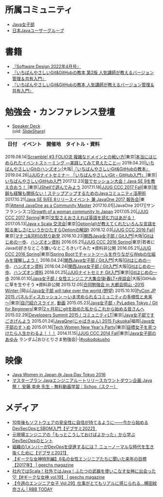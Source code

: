 # 所属コミュニティ
- [Java女子部](https://javajo.doorkeeper.jp/)
- [日本Javaユーザーグループ](https://www.java-users.jp/)

# 書籍
- [『Software Design 2022年4月号』](https://gihyo.jp/dp/ebook/2022/978-4-297-12731-2)
- [『いちばんやさしいGit&GitHubの教本 第2版 人気講師が教えるバージョン管理＆共有入門』](https://book.impress.co.jp/books/1121101087)
- [『いちばんやさしいGit&GitHubの教本 人気講師が教えるバージョン管理＆共有入門』]([https://amzn.to/2vJqYCi](https://book.impress.co.jp/books/1118101036))

# 勉強会・カンファレンス登壇
- [Speaker Deck](http://speakerdeck.com/ihcomega56)  
(old: [SlideShare](https://www.slideshare.net/ihcomega))

日付|イベント|開催地|タイトル・資料
---|------|-----|------------

2019.08.14|[Scramble! #3 FOLIO流 複雑なドメインとの戦い方](https://folio.connpass.com/event/138324/)|東京|[本当にはじめられたイベントストーミング ―実践してみて見えたこと―](https://speakerdeck.com/ihcomega56/ben-dang-nihazimeraretaibentosutomingu-shi-jian-sitemitejian-etakoto)
2019.04.20|[いちばんやさしいGitのハンズオン](https://kanjava.connpass.com/event/126258/)|大阪|[『いちばんやさしいGit&GitHubの教本』](https://amzn.to/2vJqYCi)
2019.04.26|[JJUGナイトセミナー 「いちばんやさしいGit・GitHub入門」](https://jjug.doorkeeper.jp/events/89752)|東京|[いちばんやさしいGitHub入門](https://speakerdeck.com/ihcomega56/itibanyasasiigithubru-men)
2017.12.23|[皆でセッション大会！Java SE 9を教え合おう！ ](https://javajo.doorkeeper.jp/events/68251)|東京|[JShellで遊んでみよう](https://speakerdeck.com/ihcomega56/jshelldeyou-ndemiyou)
2017.11.18|[JJUG CCC 2017 Fall](http://www.java-users.jp/ccc2017fall/)|東京|[年齢も経験も関係ない！ステップアップするためのJavaコミュニティ活用術](https://speakerdeck.com/ihcomega56/nian-ling-mojing-yan-moguan-xi-nai-sutetuhuatuhusurutamefalsejavakomiyuniteihuo-yong-shu)
2017.10.21|[Java SE 9/EE 8リリースイベント 兼 JavaOne 2017 報告会](https://jjug.doorkeeper.jp/events/66256)|東京|[Attend JavaOne as a Community Master](https://speakerdeck.com/ihcomega56/attend-javaone-as-a-community-master)
2017.10.01|[JavaOne 2017]|サンフランシスコ|[Growth of a woman community In Japan](https://speakerdeck.com/ihcomega56/growth-of-a-woman-community-in-japan)
2017.05.20|[JJUG CCC 2017 Spring](http://www.java-users.jp/ccc2017spring/)|東京|[文型さえおさえれば英語を読む力はあがる！](https://speakerdeck.com/ihcomega56/wen-xing-saeosaerebaying-yu-wodu-muli-haagaru)
2017.05.13|[Java x Scala 交流会](https://javajo.doorkeeper.jp/events/59755)|東京|[Option(al)が教えてくれたいろんな言語を知る楽しさ(というかひたすらOptionの解説)](https://speakerdeck.com/ihcomega56/option-al-gajiao-etekuretaironnayan-yu-wozhi-rule-sisa-toiukahitasuraoptionfalsejie-shuo)
2016.12.03|[JJUG CCC 2016 Fall](http://www.java-users.jp/ccc2016fall/)|東京|[マチコ&河村の怒り新党](https://speakerdeck.com/ihcomega56/matiko-and-he-cun-falsenu-rixin-dang)
2016.10.23|[関西Java女子部 / Git入門](https://javajok.connpass.com/event/40780/)|大阪|[Gitはじめの一歩](https://speakerdeck.com/ihcomega56/githazimefalse-bu)、[ハンズオン資料](https://github.com/ihcomega56/git-handson)
2016.05.21|[JJUG CCC 2016 Spring](http://www.java-users.jp/?page_id=2377)|東京|若者にJavaの好きなところ嫌いなところきいてみた ※資料非公開
2016.05.21|[JJUG CCC 2016 Spring](http://www.java-users.jp/?page_id=2377)|東京|[Spring Bootでチャットツールを作りながらWebの仕組みを理解しよう！](http://www.slideshare.net/javawomen/spring-bootweb-62247552)
2016.04.24|[関西Java女子部 / Git入門](https://javajok.connpass.com/event/29018/)|大阪|[Gitはじめの一歩](https://www.slideshare.net/ihcomega/git-57454868)、[ハンズオン資料](https://github.com/ihcomega56/git-handson)
2016.04.24|[関西Java女子部 / Git入門](https://javajok.connpass.com/event/29018/)|大阪|[Gitはじめの一歩](https://www.slideshare.net/ihcomega/git-57454868)、[ハンズオン資料](https://github.com/ihcomega56/git-handson)
2016.01.25|[JJUGナイトセミナ Git入門](https://jjug.doorkeeper.jp/events/37249)|東京|[Gitはじめの一歩](https://www.slideshare.net/ihcomega/git-57454868)
2016.01.10|[Java女子部 / 女性エンジニア大集合!新春LT×座談会](https://javajo.doorkeeper.jp/events/36486)|大阪|GitHubに草を生やそう ※資料非公開
2015.12.05|[合同勉強会 in 大都会岡山 -2015 Winter-](https://gbdaitokai.doorkeeper.jp/events/31149)|岡山|[Java女子部 will take over the world (野望)](https://www.slideshare.net/ihcomega/java-will-take-over-the-world)
2015.10.10|[PyCon JP 2015 パネルディスカッション ～いま求められるコミュニティの多様性と未来～](https://pycon.jp/2015/ja/events/panel/)|東京|[自己紹介スライド](https://www.slideshare.net/ihcomega/java-53786589), [動画](https://www.youtube.com/watch?v=LW8bOE9fJfc)
2015.05.23|[Java女子部・PyLadies Tokyo / Git for Beginners](https://javajo.doorkeeper.jp/events/24105)|東京|[2ヶ月前にgitを始めた私からこれから始める皆さんへ](https://www.slideshare.net/ihcomega/2git)
2015.02.29|[Developers Summit 2015 / コミュニティLT](http://event.shoeisha.jp/devsumi/20150219/)|東京|[Java女子部ですごきげんよう](https://www.slideshare.net/ihcomega/2015ltjava)
2015.01.24|[JavaQne(じゃばきゅん) 2015 Fukuoka](https://atnd.org/events/61398)|福岡|[Java女子部のすゝめ](https://www.slideshare.net/ihcomega/java-43872231)
2015.01.16|[Tech Women New Year's Party](https://connpass.com/event/10414/)|東京|[目標女子を見つけたら人生かわるよ！！！](https://www.slideshare.net/ihcomega/tech-women-new-years-party-2015)
2014.11.15|[JJUG CCC 2014 Fall](http://www.java-users.jp/?page_id=1284)|東京|[Java女子部のあゆみ](https://www.slideshare.net/ihcomega/java2014-41675903)
ランダム|おひとりさま勉強会|-|[#yokodokusho](https://twitter.com/search?q=%23yokodokusho)

# 映像
* [Java Women in Japan @ Java Day Tokyo 2016](https://www.youtube.com/watch?v=mJ-G_AYdJtQ&list=PL2ekzZZrxVUnUAVRzB0wT2MjHRglnPO_f&index=3)
* [マスタープラン Javaエンジニアルートリリースカウントダウン企画 Java祭！ 安藤 幸央 先生 - 無料動画学習｜Schoo（スクー）](https://schoo.jp/class/3406)

# メディア
- [10年後もソフトウェアの安全性に自信が持てるように――今から始めるDevSecOpsとSBOM入門【デブサミ2022】](https://codezine.jp/article/detail/15699)
- [元現場エンジニアの「もっとこうしておけばよかった」から学ぶDevSecOpsのヒント](https://atmarkit.itmedia.co.jp/ait/articles/2112/15/news004.html)
- [組織の1メンバーがDevOpsを促進するには？ ニューノーマルな時代を生き抜くために【デブサミ2021】](https://codezine.jp/article/detail/13704)
- [【ギークな女神特別編】6名の女性エンジニアたちに聞いた来年の目標【2017年】 | geechs magazine](https://geechs-magazine.com/tag/entertainment/20161226)
- [社内ではScala！社外ではJava！ふたつの武器を使いこなす女神に出会った♡【#ギークな女神 vol.19】 | geechs magazine](https://geechs-magazine.com/tag/entertainment/20161101)
- [【今週のエンジニア女子 Vol.29】仕事がとてもリアルに感じられる…横田紋奈さん | RBB TODAY](http://www.rbbtoday.com/article/2016/05/06/141807.html)

